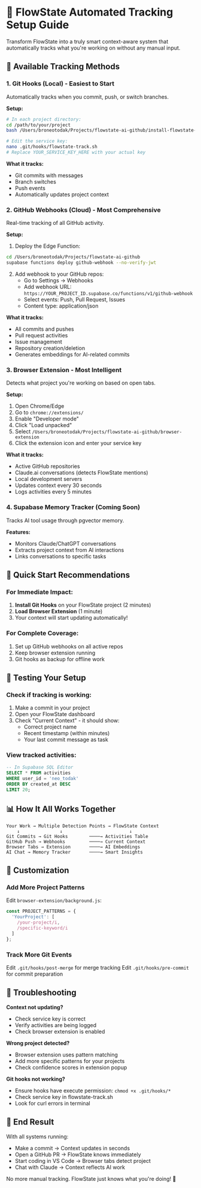 # 🌊 FlowState Automated Tracking Setup Guide

Transform FlowState into a truly smart context-aware system that automatically tracks what you're working on without any manual input.

## 🎯 Available Tracking Methods

### 1. Git Hooks (Local) - **Easiest to Start**
Automatically tracks when you commit, push, or switch branches.

**Setup:**
```bash
# In each project directory:
cd /path/to/your/project
bash /Users/broneotodak/Projects/flowstate-ai-github/install-flowstate-git-hooks.sh

# Edit the service key:
nano .git/hooks/flowstate-track.sh
# Replace YOUR_SERVICE_KEY_HERE with your actual key
```

**What it tracks:**
- Git commits with messages
- Branch switches
- Push events
- Automatically updates project context

### 2. GitHub Webhooks (Cloud) - **Most Comprehensive**
Real-time tracking of all GitHub activity.

**Setup:**
1. Deploy the Edge Function:
```bash
cd /Users/broneotodak/Projects/flowstate-ai-github
supabase functions deploy github-webhook --no-verify-jwt
```

2. Add webhook to your GitHub repos:
   - Go to Settings → Webhooks
   - Add webhook URL: `https://YOUR_PROJECT_ID.supabase.co/functions/v1/github-webhook`
   - Select events: Push, Pull Request, Issues
   - Content type: application/json

**What it tracks:**
- All commits and pushes
- Pull request activities
- Issue management
- Repository creation/deletion
- Generates embeddings for AI-related commits

### 3. Browser Extension - **Most Intelligent**
Detects what project you're working on based on open tabs.

**Setup:**
1. Open Chrome/Edge
2. Go to `chrome://extensions/`
3. Enable "Developer mode"
4. Click "Load unpacked"
5. Select `/Users/broneotodak/Projects/flowstate-ai-github/browser-extension`
6. Click the extension icon and enter your service key

**What it tracks:**
- Active GitHub repositories
- Claude.ai conversations (detects FlowState mentions)
- Local development servers
- Updates context every 30 seconds
- Logs activities every 5 minutes

### 4. Supabase Memory Tracker (Coming Soon)
Tracks AI tool usage through pgvector memory.

**Features:**
- Monitors Claude/ChatGPT conversations
- Extracts project context from AI interactions
- Links conversations to specific tasks

## 🚀 Quick Start Recommendations

### For Immediate Impact:
1. **Install Git Hooks** on your FlowState project (2 minutes)
2. **Load Browser Extension** (1 minute)
3. Your context will start updating automatically!

### For Complete Coverage:
1. Set up GitHub webhooks on all active repos
2. Keep browser extension running
3. Git hooks as backup for offline work

## 🔧 Testing Your Setup

### Check if tracking is working:
1. Make a commit in your project
2. Open your FlowState dashboard
3. Check "Current Context" - it should show:
   - Correct project name
   - Recent timestamp (within minutes)
   - Your last commit message as task

### View tracked activities:
```sql
-- In Supabase SQL Editor
SELECT * FROM activities 
WHERE user_id = 'neo_todak' 
ORDER BY created_at DESC 
LIMIT 20;
```

## 📊 How It All Works Together

```
Your Work → Multiple Detection Points → FlowState Context
    ↓               ↓                         ↓
Git Commits → Git Hooks        ────→ Activities Table
GitHub Push → Webhooks         ────→ Current Context
Browser Tabs → Extension       ────→ AI Embeddings
AI Chat → Memory Tracker       ────→ Smart Insights
```

## 🎨 Customization

### Add More Project Patterns
Edit `browser-extension/background.js`:
```javascript
const PROJECT_PATTERNS = {
  'YourProject': [
    /your-project/i,
    /specific-keyword/i
  ]
};
```

### Track More Git Events
Edit `.git/hooks/post-merge` for merge tracking
Edit `.git/hooks/pre-commit` for commit preparation

## 🐛 Troubleshooting

**Context not updating?**
- Check service key is correct
- Verify activities are being logged
- Check browser extension is enabled

**Wrong project detected?**
- Browser extension uses pattern matching
- Add more specific patterns for your projects
- Check confidence scores in extension popup

**Git hooks not working?**
- Ensure hooks have execute permission: `chmod +x .git/hooks/*`
- Check service key in flowstate-track.sh
- Look for curl errors in terminal

## 🎯 End Result

With all systems running:
- Make a commit → Context updates in seconds
- Open a GitHub PR → FlowState knows immediately  
- Start coding in VS Code → Browser tabs detect project
- Chat with Claude → Context reflects AI work

No more manual tracking. FlowState just knows what you're doing! 🚀
